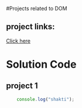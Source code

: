 <!-- A Markdown file is a plain text file that uses the Markdown syntax to format and structure content in an easy-to-read and write manner.  -->
#Projects related to DOM
## project links:

[Click here](/01%20basics/01%20variables.js)

# Solution Code

## project 1

```javascript
    console.log("shakti");
```